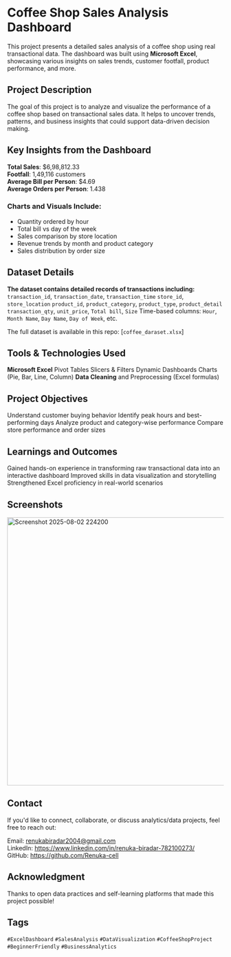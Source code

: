 # Coffee Shop Sales Analysis Dashboard

This project presents a detailed sales analysis of a coffee shop using real transactional data. The dashboard was built using **Microsoft Excel**, showcasing various insights on sales trends, customer footfall, product performance, and more.


## Project Description

The goal of this project is to analyze and visualize the performance of a coffee shop based on transactional sales data. It helps to uncover trends, patterns, and business insights that could support data-driven decision making.


## Key Insights from the Dashboard

 **Total Sales**: $6,98,812.33  
 **Footfall**: 1,49,116 customers  
 **Average Bill per Person**: $4.69  
 **Average Orders per Person**: 1.438  

### Charts and Visuals Include:
 - Quantity ordered by hour
 - Total bill vs day of the week
 - Sales comparison by store location
 - Revenue trends by month and product category
 - Sales distribution by order size


## Dataset Details

**The dataset contains detailed records of transactions including:**
 `transaction_id`, `transaction_date`, `transaction_time`
 `store_id`, `store_location`
 `product_id`, `product_category`, `product_type`, `product_detail`
 `transaction_qty`, `unit_price`, `Total bill`, `Size`
 Time-based columns: `Hour`, `Month Name`, `Day Name`, `Day of Week`, etc.


The full dataset is available in this repo: [`coffee_daraset.xlsx`]


## Tools & Technologies Used

 **Microsoft Excel**
   Pivot Tables
   Slicers & Filters
   Dynamic Dashboards
   Charts (Pie, Bar, Line, Column)
 **Data Cleaning** and Preprocessing (Excel formulas)



##  Project Objectives

 Understand customer buying behavior
 Identify peak hours and best-performing days
 Analyze product and category-wise performance
 Compare store performance and order sizes



## Learnings and Outcomes

 Gained hands-on experience in transforming raw transactional data into an interactive dashboard
 Improved skills in data visualization and storytelling
 Strengthened Excel proficiency in real-world scenarios



## Screenshots

<img width="1856" height="623" alt="Screenshot 2025-08-02 224200" src="https://github.com/user-attachments/assets/ae2e8112-4830-4cd5-8e82-5d71e6772c54" />



## Contact

If you'd like to connect, collaborate, or discuss analytics/data projects, feel free to reach out:

 Email: renukabiradar2004@gmail.com  
 LinkedIn: https://www.linkedin.com/in/renuka-biradar-782100273/  
 GitHub: https://github.com/Renuka-cell



## Acknowledgment

Thanks to open data practices and self-learning platforms that made this project possible!



##  Tags

`#ExcelDashboard` `#SalesAnalysis` `#DataVisualization` `#CoffeeShopProject` `#BeginnerFriendly` `#BusinessAnalytics`


